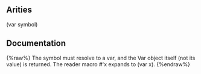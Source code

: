 ## Arities
(var symbol)

## Documentation
{%raw%}
The symbol must resolve to a var, and the Var object
itself (not its value) is returned. The reader macro #'x expands to (var x).
{%endraw%}
